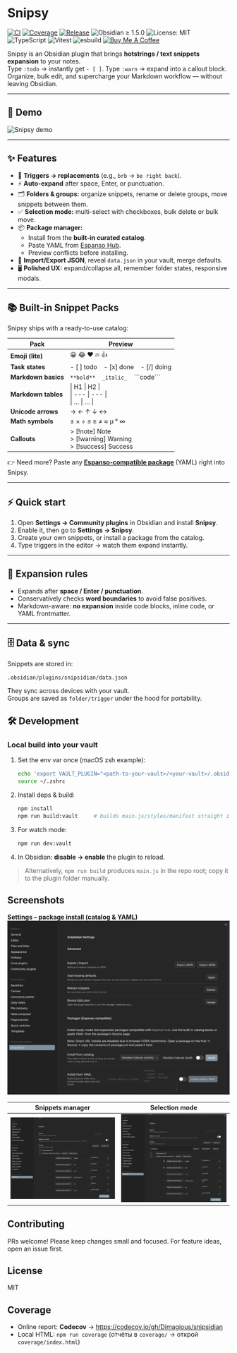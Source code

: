 # Snipsy

[![CI](https://img.shields.io/github/actions/workflow/status/Dimagious/snipsidian/ci.yml?branch=main&label=ci)](https://github.com/Dimagious/snipsidian/actions/workflows/ci.yml)
[![Coverage](https://codecov.io/gh/Dimagious/snipsidian/branch/main/graph/badge.svg)](https://codecov.io/gh/Dimagious/snipsidian)
[![Release](https://img.shields.io/github/v/release/Dimagious/snipsidian)](https://github.com/Dimagious/snipsidian/releases)
![Obsidian ≥ 1.5.0](https://img.shields.io/badge/obsidian-%E2%89%A5%201.5.0-7c3aed)
![License: MIT](https://img.shields.io/badge/license-MIT-blue.svg)
![TypeScript](https://img.shields.io/badge/typescript-5.x-3178c6)
![Vitest](https://img.shields.io/badge/tests-vitest-6b46c1)
![esbuild](https://img.shields.io/badge/bundler-esbuild-fbbf24)
[![Buy Me A Coffee](https://img.shields.io/badge/buy%20me%20a%20coffee-☕-ff813f?logo=buy-me-a-coffee&logoColor=white)](https://buymeacoffee.com/dimagious)

Snipsy is an Obsidian plugin that brings **hotstrings / text snippets expansion** to your notes.  
Type `:todo` → instantly get `- [ ]`. Type `:warn` → expand into a callout block.  
Organize, bulk edit, and supercharge your Markdown workflow — without leaving Obsidian.

---

## 🚀 Demo

![Snipsy demo](docs/screens/demo.gif)

---

## ✨ Features

- 🔑 **Triggers → replacements** (e.g., `brb` → `be right back`).
- ⚡ **Auto-expand** after space, Enter, or punctuation.
- 🗂 **Folders & groups:** organize snippets, rename or delete groups, move snippets between them.
- ✅ **Selection mode:** multi-select with checkboxes, bulk delete or bulk move.
- 📦 **Package manager:**
  - Install from the **built-in curated catalog**.
  - Paste YAML from [Espanso Hub](https://hub.espanso.org/).
  - Preview conflicts before installing.
- 🔄 **Import/Export JSON**, reveal `data.json` in your vault, merge defaults.
- 🖥 **Polished UX:** expand/collapse all, remember folder states, responsive modals.

---

## 📚 Built-in Snippet Packs

Snipsy ships with a ready-to-use catalog:

| Pack               | Preview |
| ------------------ | ------- |
| **Emoji (lite)**   | 😀 😂 ❤️ 🔥 👍 |
| **Task states**    | - [ ] todo &nbsp;&nbsp; - [x] done &nbsp;&nbsp; - [/] doing |
| **Markdown basics**| `**bold**` &nbsp;&nbsp; `_italic_` &nbsp;&nbsp; \`\`\`code\`\`\` |
| **Markdown tables**| \| H1 \| H2 \| <br> \| --- \| --- \| <br> \| … \| … \| |
| **Unicode arrows** | → ← ↑ ↓ ↔ |
| **Math symbols**   | ± × ÷ ≤ ≥ ≠ ≈ µ ° ∞ |
| **Callouts**       | > [!note] Note <br> > [!warning] Warning <br> > [!success] Success |

👉 Need more? Paste any **[Espanso-compatible package](https://hub.espanso.org/search)** (YAML) right into Snipsy.

---

## ⚡ Quick start

1. Open **Settings → Community plugins** in Obsidian and install **Snipsy**.
2. Enable it, then go to **Settings → Snipsy**.
3. Create your own snippets, or install a package from the catalog.
4. Type triggers in the editor → watch them expand instantly.

---

## 📐 Expansion rules

- Expands after **space / Enter / punctuation**.
- Conservatively checks **word boundaries** to avoid false positives.
- Markdown-aware: **no expansion** inside code blocks, inline code, or YAML frontmatter.

---

## 🗄 Data & sync

Snippets are stored in:

```
.obsidian/plugins/snipsidian/data.json
```
They sync across devices with your vault.  
Groups are saved as `folder/trigger` under the hood for portability.

## 🛠 Development

### Local build into your vault

1. Set the env var once (macOS zsh example):
   ```bash
   echo 'export VAULT_PLUGIN="<path-to-your-vault>/<your-vault>/.obsidian/plugins/snipsidian"' >> ~/.zshrc
   source ~/.zshrc
   ```
2. Install deps & build:
   ```bash
   npm install
   npm run build:vault     # builds main.js/styles/manifest straight into your vault
   ```
3. For watch mode:
   ```bash
   npm run dev:vault
   ```
4. In Obsidian: **disable → enable** the plugin to reload.

> Alternatively, `npm run build` produces `main.js` in the repo root; copy it to the plugin folder manually.

## Screenshots

**Settings – package install (catalog & YAML)**
![Settings / packages](docs/screens/settings.png)

| Snippets manager                       | Selection mode                                |
| -------------------------------------- | --------------------------------------------- |
| ![Snippets](docs/screens/snippets.png) | ![Selection](docs/screens/selection-mode.png) |

## Contributing

PRs welcome! Please keep changes small and focused. For feature ideas, open an issue first.

## License

MIT

## Coverage

- Online report: **Codecov** → https://codecov.io/gh/Dimagious/snipsidian
- Local HTML: `npm run coverage` (отчёты в `coverage/` → открой `coverage/index.html`)
